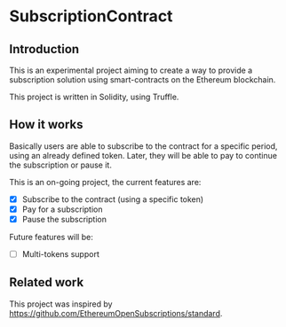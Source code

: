 # SubscriptionContract

## Introduction

This is an experimental project aiming to create a way to provide a subscription solution using smart-contracts on the Ethereum blockchain.

This project is written in Solidity, using Truffle.

## How it works

Basically users are able to subscribe to the contract for a specific period, using an already defined token. Later, they will be able to pay to continue the subscription or pause it.



This is an on-going project, the current features are:
- [x] Subscribe to the contract (using a specific token)
- [x] Pay for a subscription
- [x] Pause the subscription

Future features will be:
- [ ] Multi-tokens support

## Related work

This project was inspired by https://github.com/EthereumOpenSubscriptions/standard.
